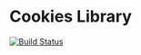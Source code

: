 # Cookies Library

[![Build Status](https://travis-ci.org/activecollab/cookies.svg?branch=master)](https://travis-ci.org/activecollab/cookeis)
